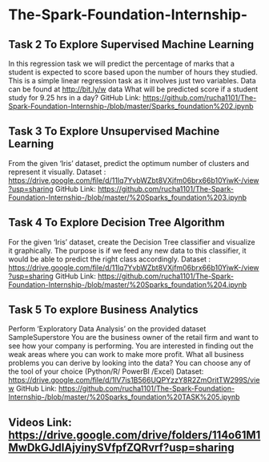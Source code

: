# The-Spark-Foundation-Internship-


## Task 2 To Explore Supervised Machine Learning
In this regression task we will predict the percentage of
marks that a student is expected to score based upon the
number of hours they studied. This is a simple linear
regression task as it involves just two variables.
Data can be found at http://bit.ly/w data
What will be predicted score if a student study 
for 9.25 hrs in a day?
GitHub Link: https://github.com/rucha1101/The-Spark-Foundation-Internship-/blob/master/Sparks_foundation%202.ipynb


## Task 3 To Explore Unsupervised Machine Learning
From the given ‘Iris’ dataset, predict the optimum number of
clusters and represent it visually.
Dataset :
https://drive.google.com/file/d/11Iq7YvbWZbt8VXjfm06brx66b10YiwK-/view?usp=sharing
GitHub Link: https://github.com/rucha1101/The-Spark-Foundation-Internship-/blob/master/%20Sparks_foundation%203.ipynb



## Task 4 To Explore Decision Tree Algorithm
For the given ‘Iris’ dataset, create the Decision Tree classifier and
visualize it graphically. The purpose is if we feed any new data to this
classifier, it would be able to predict the right class accordingly.
Dataset : https://drive.google.com/file/d/11Iq7YvbWZbt8VXjfm06brx66b10YiwK-/view?usp=sharing
GitHub Link: https://github.com/rucha1101/The-Spark-Foundation-Internship-/blob/master/%20Sparks_foundation%204.ipynb



## Task 5 To explore Business Analytics
Perform ‘Exploratory Data Analysis’ on the provided dataset
SampleSuperstore
You are the business owner of the retail firm and want to see
how your company is performing. You are interested in finding
out the weak areas where you can work to make more profit.
What all business problems you can derive by looking into the
data? You can choose any of the tool of your choice
(Python/R/ PowerBI /Excel)
Dataset: https://drive.google.com/file/d/1lV7is1B566UQPYzzY8R2ZmOritTW299S/view
GitHub Link: https://github.com/rucha1101/The-Spark-Foundation-Internship-/blob/master/%20Sparks_foundation%20TASK%205.ipynb

## Videos Link: https://drive.google.com/drive/folders/114o61M1MwDkGJdlAjyinySVfpfZQRvrf?usp=sharing
